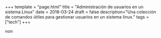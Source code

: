 +++
template = "page.html"
title = "Administración de usuarios en un sistema Linux"
date =  2018-03-24
draft = false
description="Una colección de comandos útiles para gestionar usuarios en un sistema linux."
tags = ["tech"]
+++

non